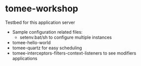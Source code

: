 # tomee-workshop

Testbed for this application server

* Sample configuration related files:
    - setenv.bat/sh to configure multiple instances
* tomee-hello-world
* tomee-quartz for easy scheduling
* tomee-interceptors-filters-context-listeners to see modifiers applications
